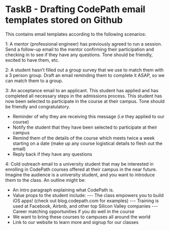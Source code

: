 # TaskB - Drafting CodePath email templates stored on Github

This contains email templates according to the following scenarios:

1: A mentor (professional engineer) has previously agreed to run a session. Send a follow-up email to the mentor confirming their participation and checking in to see if they have any questions. Tone should be friendly, excited to have them, etc.

2: A student hasn’t filled out a group survey that we use to match them with a 3 person group. Draft an email reminding them to complete it ASAP, so we can match them to a group.

3: An acceptance email to an applicant. This student has applied and has completed all necessary steps in the admissions process. This student has now been selected to participate in the course at their campus. Tone should be friendly and congratulatory.
- Reminder of why they are receiving this message (i.e they applied to our course)
- Notify the student that they have been selected to participate at their campus
- Remind them of the details of the course which meets twice a week starting on a date (make up any course logistical details to flesh out the email)
- Reply back if they have any questions

4: Cold outreach email to a university student that may be interested in enrolling in CodePath courses offered at their campus in the near future. Imagine the audience is a university student, and you want to introduce them to the class. An outline might be:
- An intro paragraph explaining what CodePath is.
- Value props to the student include:
--- The class empowers you to build iOS apps! (check out blog.codepath.com for examples)
--- Training is used at Facebook, Airbnb, and other top Silicon Valley companies
--- Career matching opportunities if you do well in the course
- We want to bring these courses to campuses all around the world
- Link to our website to learn more and signup for our classes
